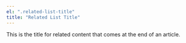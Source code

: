 ```yaml
---
el: ".related-list-title"
title: "Related List Title"
---
```

This is the title for related content that comes at the end of an article.
